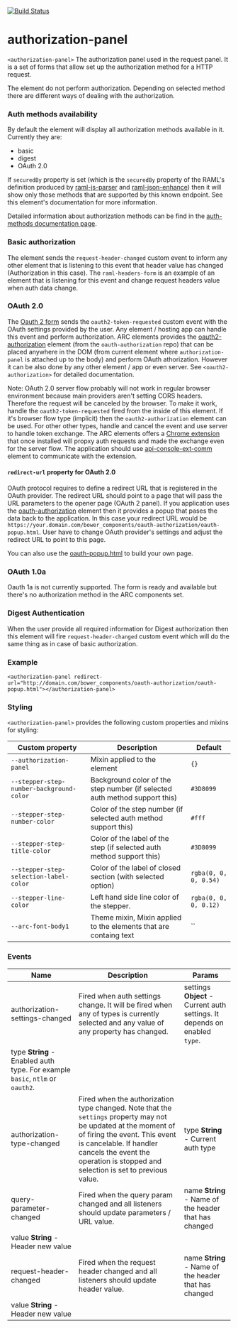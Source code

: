 [![Build Status](https://travis-ci.org/advanced-rest-client/authorization-panel.svg?branch=stage)](https://travis-ci.org/advanced-rest-client/authorization-panel)  

# authorization-panel

`<authorization-panel>` The authorization panel used in the request panel.
It is a set of forms that allow set up the authorization method for a HTTP request.

The element do not perform authorization. Depending on selected method there are
different ways of dealing with the authorization.

### Auth methods availability
By default the element will display all authorization methods available in it.
Currently they are:
- basic
- digest
- OAuth 2.0

If `securedBy` property is set (which is the `securedBy` property of the RAML's
definition produced by [raml-js-parser](https://elements.advancedrestclient.com/elements/raml-js-parser)
and [raml-json-enhance](https://elements.advancedrestclient.com/elements/raml-json-enhance))
then it will show only those methods that are supported by this known endpoint.
See this element's documentation for more information.

Detailed information about authorization methods can be find in the [auth-methods documentation page](https://elements.advancedrestclient.com/elements/auth-methods).

### Basic authorization
The element sends the `request-header-changed` custom event to inform any other
element that is listening to this event that header value has changed
(Authorization in this case). The `raml-headers-form` is an example of an
element that is listening for this event and change request headers value
when auth data change.

### OAuth 2.0
The [Oauth 2 form](https://elements.advancedrestclient.com/elements/auth-methods?active=auth-method-oauth2)
sends the `oauth2-token-requested` custom event with the OAuth settings provided
by the user.
Any element / hosting app can handle this event and perform authorization.
ARC elements provides the [oauth2-authorization](https://elements.advancedrestclient.com/elements/oauth-authorization) element
(from the `oauth-authorization` repo) that can be placed anywhere in the DOM
(from current element where `authorization-panel` is attached up to
the body) and perform OAuth athorization.
However it can be also done by any other element / app  or even server.
See `<oauth2-authorization>` for detailed documentation.

Note: OAuth 2.0 server flow probably will not work in regular browser
environment because main providers aren't setting CORS headers. Therefore the
request will be canceled by the browser.
To make it work, handle the `oauth2-token-requested` fired from the inside of this element.
If it's browser flow type (implicit) then the `oauth2-authorization` element can be used.
For other other types, handle and cancel the event and use server to handle token exchange.
The ARC elements offers a [Chrome extension](https://github.com/advanced-rest-client/api-console-extension)
that once installed will propxy auth requests and made the exchange even for
the server flow. The application should use [api-console-ext-comm](https://github.com/advanced-rest-client/api-console-ext-comm)
element to communicate with the extension.

#### `redirect-url` property for OAuth 2.0
OAuth protocol requires to define a redirect URL that is registered in the
OAuth provider. The redirect URL should point to a page that will pass the URL
parameters to the opener page (OAuth 2 panel).
If you application uses the [oauth-authorization](https://elements.advancedrestclient.com/elements/oauth-authorization)
element then it provides a popup that pases the data back to the application.
In this case your redirect URL would be `https://your.domain.com/bower_components/oauth-authorization/oauth-popup.html`.
User have to change OAuth provider's settings and adjust the redirect URL to
point to this page.

You can also use the [oauth-popup.html](https://github.com/advanced-rest-client/oauth-authorization/blob/stage/oauth-popup.html)
to build your own page.

### OAuth 1.0a
Oauth 1a is not currently supported. The form is ready and available but there's no
authorization method in the ARC components set.

### Digest Authentication
When the user provide all required information for Digest authorization then
this element will fire `request-header-changed` custom event which will do the
same thing as in case of basic authorization.

### Example
```
<authorization-panel redirect-url="http://domain.com/bower_components/oauth-authorization/oauth-popup.html"></authorization-panel>
```

### Styling
`<authorization-panel>` provides the following custom properties and mixins for styling:

Custom property | Description | Default
----------------|-------------|----------
`--authorization-panel` | Mixin applied to the element | `{}`
`--stepper-step-number-background-color` | Background color of the step number (if selected auth method support this) | `#3D8099`
`--stepper-step-number-color` | Color of the step number (if selected auth method support this) | `#fff`
`--stepper-step-title-color` | Color of the label of the step (if selected auth method support this) | `#3D8099`
`--stepper-step-selection-label-color` | Color of the label of closed section (with selected option) | `rgba(0, 0, 0, 0.54)`
`--stepper-line-color` | Left hand side line color of the stepper. | `rgba(0, 0, 0, 0.12)`
`--arc-font-body1` | Theme mixin, Mixin applied to the elements that are containg text | ``



### Events
| Name | Description | Params |
| --- | --- | --- |
| authorization-settings-changed | Fired when auth settings change.  It will be fired when any of types is currently selected and any value of any property has changed. | settings **Object** - Current auth settings. It depends on enabled `type`. |
type **String** - Enabled auth type. For example `basic`, `ntlm` or `oauth2`. |
| authorization-type-changed | Fired when the authorization type changed. Note that the `settings` property may not be updated at the moment of of firing the event.  This event is cancelable. If handler cancels the event the operation is stopped and selection is set to previous value. | type **String** - Current auth type |
| query-parameter-changed | Fired when the query param changed and all listeners should update parameters / URL value. | name **String** - Name of the header that has changed |
value **String** - Header new value |
| request-header-changed | Fired when the request header changed and all listeners should update header value. | name **String** - Name of the header that has changed |
value **String** - Header new value |
